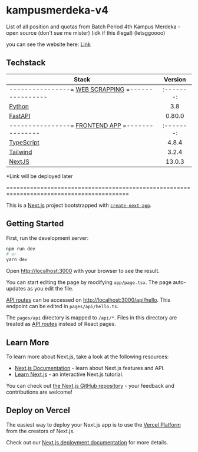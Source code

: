 # kampusmerdeka-v4
List of all position and quotas from Batch Period 4th Kampus Merdeka  - open source (don't sue me mister) (idk if this illegal) (letsggoooo)

you can see the website here: [Link](https://kampusmerdeka-v4.vercel.app/)

## **Techstack**

| Stack                                         | Version |
|-----------------------------------------------|:-------:|
|----------------= [WEB SCRAPPING](https://github.com/hzlnqodrey/collect-mbkm-api-data) =----------------|:-------:|
| [Python](https://www.python.org/)             |   3.8   |
| [FastAPI](https://fastapi.tiangolo.com/)      | 0.80.0  |
|----------------= [FRONTEND APP](https://github.com/hzlnqodrey/kampusmerdeka-v4) =---------------|:-------:|
| [TypeScript](https://www.python.org/)         |  4.8.4  |
| [Tailwind](https://www.npmjs.com/package/tailwindcss)|  3.2.4  |
| [NextJS](https://www.npmjs.com/package/next)    |  13.0.3 |

*Link will be deployed later

==========================================================================================

This is a [Next.js](https://nextjs.org/) project bootstrapped with [`create-next-app`](https://github.com/vercel/next.js/tree/canary/packages/create-next-app).

## Getting Started

First, run the development server:

```bash
npm run dev
# or
yarn dev
```

Open [http://localhost:3000](http://localhost:3000) with your browser to see the result.

You can start editing the page by modifying `app/page.tsx`. The page auto-updates as you edit the file.

[API routes](https://nextjs.org/docs/api-routes/introduction) can be accessed on [http://localhost:3000/api/hello](http://localhost:3000/api/hello). This endpoint can be edited in `pages/api/hello.ts`.

The `pages/api` directory is mapped to `/api/*`. Files in this directory are treated as [API routes](https://nextjs.org/docs/api-routes/introduction) instead of React pages.

## Learn More

To learn more about Next.js, take a look at the following resources:

- [Next.js Documentation](https://nextjs.org/docs) - learn about Next.js features and API.
- [Learn Next.js](https://nextjs.org/learn) - an interactive Next.js tutorial.

You can check out [the Next.js GitHub repository](https://github.com/vercel/next.js/) - your feedback and contributions are welcome!

## Deploy on Vercel

The easiest way to deploy your Next.js app is to use the [Vercel Platform](https://vercel.com/new?utm_medium=default-template&filter=next.js&utm_source=create-next-app&utm_campaign=create-next-app-readme) from the creators of Next.js.

Check out our [Next.js deployment documentation](https://nextjs.org/docs/deployment) for more details.
